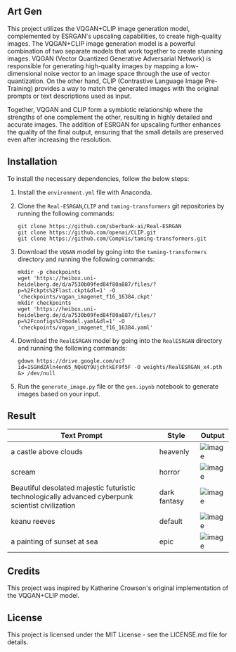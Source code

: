 ## Art Gen

This project utilizes the VQGAN+CLIP image generation model, complemented by ESRGAN's upscaling capabilities, to create high-quality images. The VQGAN+CLIP image generation model is a powerful combination of two separate models that work together to create stunning images. VQGAN (Vector Quantized Generative Adversarial Network) is responsible for generating high-quality images by mapping a low-dimensional noise vector to an image space through the use of vector quantization. On the other hand, CLIP (Contrastive Language Image Pre-Training) provides a way to match the generated images with the original prompts or text descriptions used as input.

Together, VQGAN and CLIP form a symbiotic relationship where the strengths of one complement the other, resulting in highly detailed and accurate images. The addition of ESRGAN for upscaling further enhances the quality of the final output, ensuring that the small details are preserved even after increasing the resolution.

## Installation

To install the necessary dependencies, follow the below steps:

1. Install the `environment.yml` file with Anaconda.

2. Clone the `Real-ESRGAN`,`CLIP` and `taming-transformers` git repositories by running the following commands:
    ```
    git clone https://github.com/sberbank-ai/Real-ESRGAN
    git clone https://github.com/openai/CLIP.git
    git clone https://github.com/CompVis/taming-transformers.git
    ```
    
3. Download the `VQGAN` model by going into the `taming-transformers` directory and running the following commands:
    ```
    mkdir -p checkpoints
    wget 'https://heibox.uni-heidelberg.de/d/a7530b09fed84f80a887/files/?p=%2Fckpts%2Flast.ckpt&dl=1' -O 'checkpoints/vqgan_imagenet_f16_16384.ckpt'
    mkdir checkpoints
    wget 'https://heibox.uni-heidelberg.de/d/a7530b09fed84f80a887/files/?p=%2Fconfigs%2Fmodel.yaml&dl=1' -O 'checkpoints/vqgan_imagenet_f16_16384.yaml'
    ``` 
    
4. Download the `RealESRGAN` model by going into the `RealESRGAN` directory and running the following commands:
    ```
    gdown https://drive.google.com/uc?id=1SGHdZAln4en65_NQeQY9UjchtkEF9f5F -O weights/RealESRGAN_x4.pth &> /dev/null
    ``` 
    
5. Run the `generate_image.py` file or the `gen.ipynb` notebook to generate images based on your input.


## Result

|Text Prompt |Style |Output |
|--- |---|---|
|a castle above clouds  |heavenly |![image](https://github.com/lytsl/art-gen/assets/85685866/c44f47d7-df85-4283-9711-60bb3e74b193) |
|scream |horror |![image](https://github.com/lytsl/art-gen/assets/85685866/5cb09460-d620-4aa0-9743-f1d1f4a8d53a) |
|Beautiful desolated majestic futuristic technologically advanced cyberpunk scientist civilization |dark fantasy |![image](https://github.com/lytsl/art-gen/assets/85685866/13c2dcbb-034f-4950-99ab-219aa79b99f2)|
|keanu reeves |default |![image](https://github.com/lytsl/art-gen/assets/85685866/220ed1e0-ffcb-4cb6-9f32-19d8b55e91b0)|
|a painting of sunset at sea |epic |![image](https://github.com/lytsl/art-gen/assets/85685866/1d38eb59-66e7-483b-b1e3-26dc44406628) |


## Credits

This project was inspired by Katherine Crowson's original implementation of the VQGAN+CLIP model.

## License

This project is licensed under the MIT License - see the LICENSE.md file for details.
